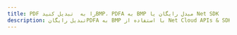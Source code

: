 ---title: PDF را به  تبدیل کنیدBMP، PDFA به BMP مبدل رایگان یا Net SDKdescription: تبدیل رایگانPDFA به BMP با استفاده از Net Cloud APIs & SDK همچنین اسناد PDF را در Cloud ایجاد، ویرایش و رندر کنید.---